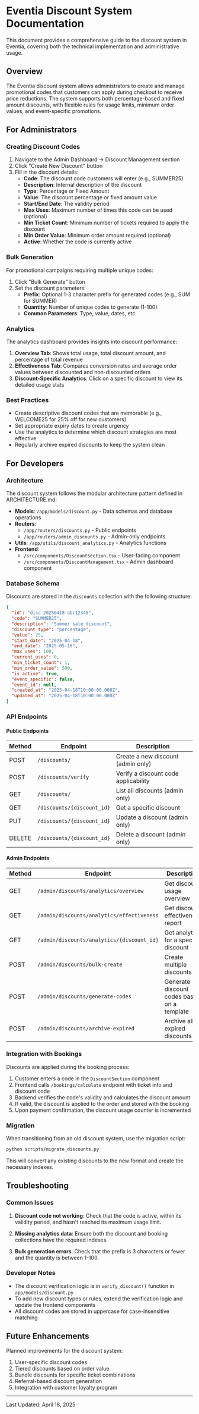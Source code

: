 # Eventia Discount System Documentation

This document provides a comprehensive guide to the discount system in Eventia, covering both the technical implementation and administrative usage.

## Overview

The Eventia discount system allows administrators to create and manage promotional codes that customers can apply during checkout to receive price reductions. The system supports both percentage-based and fixed amount discounts, with flexible rules for usage limits, minimum order values, and event-specific promotions.

## For Administrators

### Creating Discount Codes

1. Navigate to the Admin Dashboard → Discount Management section
2. Click "Create New Discount" button
3. Fill in the discount details:
   - **Code**: The discount code customers will enter (e.g., SUMMER25)
   - **Description**: Internal description of the discount
   - **Type**: Percentage or Fixed Amount
   - **Value**: The discount percentage or fixed amount value
   - **Start/End Date**: The validity period
   - **Max Uses**: Maximum number of times this code can be used (optional)
   - **Min Ticket Count**: Minimum number of tickets required to apply the discount
   - **Min Order Value**: Minimum order amount required (optional)
   - **Active**: Whether the code is currently active

### Bulk Generation

For promotional campaigns requiring multiple unique codes:

1. Click "Bulk Generate" button
2. Set the discount parameters:
   - **Prefix**: Optional 1-3 character prefix for generated codes (e.g., SUM for SUMMER)
   - **Quantity**: Number of unique codes to generate (1-100)
   - **Common Parameters**: Type, value, dates, etc.

### Analytics

The analytics dashboard provides insights into discount performance:

1. **Overview Tab**: Shows total usage, total discount amount, and percentage of total revenue
2. **Effectiveness Tab**: Compares conversion rates and average order values between discounted and non-discounted orders
3. **Discount-Specific Analytics**: Click on a specific discount to view its detailed usage stats

### Best Practices

- Create descriptive discount codes that are memorable (e.g., WELCOME25 for 25% off for new customers)
- Set appropriate expiry dates to create urgency
- Use the analytics to determine which discount strategies are most effective
- Regularly archive expired discounts to keep the system clean

## For Developers

### Architecture

The discount system follows the modular architecture pattern defined in ARCHITECTURE.md:

- **Models**: `/app/models/discount.py` - Data schemas and database operations
- **Routers**: 
  - `/app/routers/discounts.py` - Public endpoints
  - `/app/routers/admin_discounts.py` - Admin-only endpoints
- **Utils**: `/app/utils/discount_analytics.py` - Analytics functions
- **Frontend**: 
  - `/src/components/DiscountSection.tsx` - User-facing component
  - `/src/components/DiscountManagement.tsx` - Admin dashboard component

### Database Schema

Discounts are stored in the `discounts` collection with the following structure:

```json
{
  "id": "disc-20250418-abc12345",
  "code": "SUMMER25",
  "description": "Summer sale discount",
  "discount_type": "percentage",
  "value": 25,
  "start_date": "2025-04-18",
  "end_date": "2025-05-18",
  "max_uses": 100,
  "current_uses": 0,
  "min_ticket_count": 1,
  "min_order_value": 500,
  "is_active": true,
  "event_specific": false,
  "event_id": null,
  "created_at": "2025-04-18T10:00:00.000Z",
  "updated_at": "2025-04-18T10:00:00.000Z"
}
```

### API Endpoints

#### Public Endpoints

| Method | Endpoint | Description |
|--------|----------|-------------|
| POST | `/discounts/` | Create a new discount (admin only) |
| POST | `/discounts/verify` | Verify a discount code applicability |
| GET | `/discounts/` | List all discounts (admin only) |
| GET | `/discounts/{discount_id}` | Get a specific discount |
| PUT | `/discounts/{discount_id}` | Update a discount (admin only) |
| DELETE | `/discounts/{discount_id}` | Delete a discount (admin only) |

#### Admin Endpoints

| Method | Endpoint | Description |
|--------|----------|-------------|
| GET | `/admin/discounts/analytics/overview` | Get discount usage overview |
| GET | `/admin/discounts/analytics/effectiveness` | Get discount effectiveness report |
| GET | `/admin/discounts/analytics/{discount_id}` | Get analytics for a specific discount |
| POST | `/admin/discounts/bulk-create` | Create multiple discounts |
| POST | `/admin/discounts/generate-codes` | Generate discount codes based on a template |
| POST | `/admin/discounts/archive-expired` | Archive all expired discounts |

### Integration with Bookings

Discounts are applied during the booking process:

1. Customer enters a code in the `DiscountSection` component
2. Frontend calls `/bookings/calculate` endpoint with ticket info and discount code
3. Backend verifies the code's validity and calculates the discount amount
4. If valid, the discount is applied to the order and stored with the booking
5. Upon payment confirmation, the discount usage counter is incremented

### Migration

When transitioning from an old discount system, use the migration script:

```bash
python scripts/migrate_discounts.py
```

This will convert any existing discounts to the new format and create the necessary indexes.

## Troubleshooting

### Common Issues

1. **Discount code not working**: Check that the code is active, within its validity period, and hasn't reached its maximum usage limit.

2. **Missing analytics data**: Ensure both the discount and booking collections have the required indexes.

3. **Bulk generation errors**: Check that the prefix is 3 characters or fewer and the quantity is between 1-100.

### Developer Notes

- The discount verification logic is in `verify_discount()` function in `app/models/discount.py`
- To add new discount types or rules, extend the verification logic and update the frontend components
- All discount codes are stored in uppercase for case-insensitive matching

## Future Enhancements

Planned improvements for the discount system:

1. User-specific discount codes
2. Tiered discounts based on order value
3. Bundle discounts for specific ticket combinations
4. Referral-based discount generation
5. Integration with customer loyalty program

---

Last Updated: April 18, 2025
